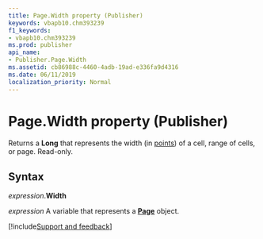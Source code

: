 ```yaml
---
title: Page.Width property (Publisher)
keywords: vbapb10.chm393239
f1_keywords:
- vbapb10.chm393239
ms.prod: publisher
api_name:
- Publisher.Page.Width
ms.assetid: cb86988c-4460-4adb-19ad-e336fa9d4316
ms.date: 06/11/2019
localization_priority: Normal
---
```



# Page.Width property (Publisher)

Returns a **Long** that represents the width (in [points](../language/glossary/vbe-glossary.md#point)) of a cell, range of cells, or page. Read-only.


## Syntax

_expression_.**Width**

_expression_ A variable that represents a **[Page](Publisher.Page.md)** object.


[!include[Support and feedback](~/includes/feedback-boilerplate.md)]